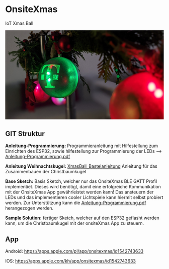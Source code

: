 # OnsiteXmas
IoT Xmas Ball

![alt text](images/OnsiteXmas.jpg)

## GIT Struktur

**Anleitung-Programmierung:** Programmieranleitung mit Hilfestellung zum Einrichten des ESP32, sowie hilfestellung zur Programmierung der LEDs --> [Anleitung-Programmierung.pdf](Anleitung-Programmierung.pdf)

**Anleitung Weihnachtskugel:** [XmasBall_Bastelanleitung](Anleitung%20Weihnachtskugel_%20OnsiteWeihanchtsfeier.pdf) Anleitung für das Zusammenbauen der Christbaumkugel

**Base Sketch:** Basis Sketch, welcher nur das OnsiteXmas BLE GATT Profil implementiet. Dieses wird benötigt, damit eine erfolgreiche Kommunikation mit der OnsiteXmas App gewährleistet werden kann! Das ansteuern der LEDs und das implementieren cooler Lichtspiele kann hiermit selbst probiert werden. Zur Unterstützung kann die [Anleitung-Programmierung.pdf](Anleitung-Programmierung.pdf) herangezogen werden.

**Sample Solution:** fertiger Sketch, welcher auf den ESP32 geflasht werden kann, um die Christbaumkugel mit der onsiteXmas App zu steuern.

## App

Android: https://apps.apple.com/pl/app/onsitexmas/id1542743633

IOS: https://apps.apple.com/kh/app/onsitexmas/id1542743633
